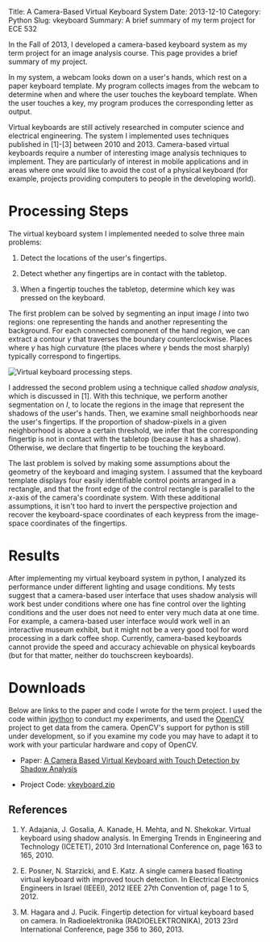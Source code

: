 Title: A Camera-Based Virtual Keyboard System
Date: 2013-12-10
Category: Python
Slug: vkeyboard
Summary: A brief summary of my term project for ECE 532

In the Fall of 2013, I developed a camera-based keyboard system as my
term project for an image analysis course. This page provides a brief
summary of my project.

In my system, a webcam looks down on a user's hands, which rest on a
paper keyboard template. My program collects images from the webcam to
determine when and where the user touches the keyboard template. When
the user touches a key, my program produces the corresponding letter
as output.

Virtual keyboards are still actively researched in computer science
and electrical engineering. The system I implemented uses techniques
published in [1]-[3] between 2010 and 2013. Camera-based virtual
keyboards require a number of interesting image analysis techniques to
implement. They are particularly of interest in mobile applications
and in areas where one would like to avoid the cost of a physical
keyboard (for example, projects providing computers to people in the
developing world).

# Processing Steps

The virtual keyboard system I implemented needed to solve three main
problems:

1. Detect the locations of the user's fingertips.

2. Detect whether any fingertips are in contact with the tabletop.

3. When a fingertip touches the tabletop, determine which key was
pressed on the keyboard.

The first problem can be solved by segmenting an input image $I$ into
two regions: one representing the hands and another representing the
background. For each connected component of the hand region, we can
extract a contour $\gamma$ that traverses the boundary
counterclockwise. Places where $\gamma$ has high curvature (the
places where $\gamma$ bends the most sharply) typically correspond to
fingertips.

![Virtual keyboard processing steps.]({filename}/images/vkeyboard/kb_processing.png)

I addressed the second problem using a technique called *shadow
analysis*, which is discussed in [1]. With this technique, we perform
another segmentation on $I$, to locate the regions in the image that
represent the shadows of the user's hands. Then, we examine small
neighborhoods near the user's fingertips. If the proportion of
shadow-pixels in a given neighborhood is above a certain threshold, we
infer that the corresponding fingertip is not in contact with the
tabletop (because it has a shadow). Otherwise, we declare that
fingertip to be touching the keyboard.

The last problem is solved by making some assumptions about the
geometry of the keyboard and imaging system. I assumed that the
keyboard template displays four easily identifiable control points
arranged in a rectangle, and that the front edge of the control
rectangle is parallel to the $x$-axis of the camera's coordinate
system. With these additional assumptions, it isn't too hard to invert
the perspective projection and recover the keyboard-space coordinates
of each keypress from the image-space coordinates of the fingertips.

# Results

After implementing my virtual keyboard system in python, I analyzed
its performance under different lighting and usage conditions. My
tests suggest that a camera-based user interface that uses shadow
analysis will work best under conditions where one has fine control
over the lighting conditions and the user does not need to enter very
much data at one time. For example, a camera-based user interface
would work well in an interactive museum exhibit, but it might not be
a very good tool for word processing in a dark coffee shop. Currently,
camera-based keyboards cannot provide the speed and accuracy
achievable on physical keyboards (but for that matter, neither do
touchscreen keyboards).

# Downloads

Below are links to the paper and code I wrote for the term project. I
used the code within [ipython](http://ipython.org/) to conduct my
experiments, and used the [OpenCV](http://opencv.org/) project to get
data from the camera. OpenCV's support for python is still under
development, so if you examine my code you may have to adapt it to
work with your particular hardware and copy of OpenCV.

* Paper:
  [A Camera Based Virtual Keyboard with Touch Detection by Shadow Analysis]({filename}/docs/vkeyboard/vkeyboard.pdf)

* Project Code: [vkeyboard.zip]({filename}/docs/vkeyboard/vkeyboard.zip)

References
----------

1. Y. Adajania, J. Gosalia, A. Kanade, H. Mehta, and N. Shekokar. Virtual
keyboard using shadow analysis. In Emerging Trends in Engineering and
Technology (ICETET), 2010 3rd International Conference on, page 163 to
165, 2010.

2. E. Posner, N. Starzicki, and E. Katz. A single camera based floating virtual
keyboard with improved touch detection. In Electrical Electronics Engineers
in Israel (IEEEI), 2012 IEEE 27th Convention of, page 1 to 5, 2012.

3. M. Hagara and J. Pucik. Fingertip detection for virtual keyboard
based on camera. In Radioelektronika (RADIOELEKTRONIKA), 2013 23rd
International Conference, page 356 to 360, 2013.
